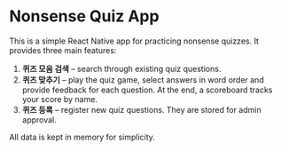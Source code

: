 # Nonsense Quiz App

This is a simple React Native app for practicing nonsense quizzes. It provides
three main features:

1. **퀴즈 모음 검색** – search through existing quiz questions.
2. **퀴즈 맞추기** – play the quiz game, select answers in word order and
   provide feedback for each question. At the end, a scoreboard tracks your
   score by name.
3. **퀴즈 등록** – register new quiz questions. They are stored for admin
   approval.

All data is kept in memory for simplicity.
